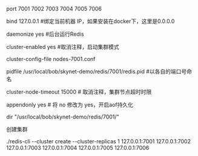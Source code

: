 port  7001	7002	7003	7004	7005	7006

bind 127.0.0.1             #绑定当前机器 IP，如果安装在docker下，这里是0.0.0.0

daemonize    yes	         #后台运行Redis

cluster-enabled yes 		 #取消注释，启动集群模式

cluster-config-file	nodes-7001.conf 	

pidfile /usr/local/bob/skynet-demo/redis/7001/redis.pid   #以各自的端口号命名

cluster-node-timeout 15000                    # 取消注释，集群节点超时时限

appendonly yes 			        # 将 no 修改为 yes，开启aof持久化

dir "/usr/local/bob/skynet-demo/redis/7001/"

创建集群

./redis-cli --cluster create --cluster-replicas 1 127.0.0.1:7001 127.0.0.1:7002 127.0.0.1:7003 127.0.0.1:7004 127.0.0.1:7005 127.0.0.1:7006

